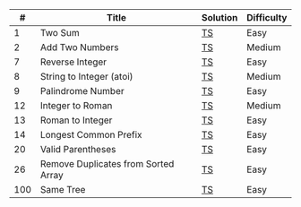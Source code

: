 | #   | Title                                | Solution                                                                                     | Difficulty |
| --- | ------------------------------------ | -------------------------------------------------------------------------------------------- | ---------- |
| 1   | Two Sum                              | [TS](./src/easy/two-sum/two-sum.ts)                                                          | Easy       |
| 2   | Add Two Numbers                      | [TS](./src/medium/add-two-numbers/add-two-numbers.ts)                                        | Medium     |
| 7   | Reverse Integer                      | [TS](./src/easy/reverse-integer/reverse-integer.ts)                                          | Easy       |
| 8   | String to Integer (atoi)             | [TS](./src/medium/string-to-integer/string-to-integer.ts)                                    | Medium     |
| 9   | Palindrome Number                    | [TS](./src/easy/palindrome-number/palindrome-number.ts)                                      | Easy       |
| 12  | Integer to Roman                     | [TS](./src/medium/integer-to-roman/integer-to-roman.ts)                                      | Medium     |
| 13  | Roman to Integer                     | [TS](./src/easy/roman-to-integer/roman-to-integer.ts)                                        | Easy       |
| 14  | Longest Common Prefix                | [TS](./src/easy/longest-common-prefix/longest-common-prefix.ts)                              | Easy       |
| 20  | Valid Parentheses                    | [TS](./src/easy/valid-parentheses/valid-parentheses.ts)                                      | Easy       |
| 26  | Remove Duplicates from Sorted Array  | [TS](./src/easy/remove-duplicates-from-sorted-array/remove-duplicates-from-sorted-array.ts)  | Easy       |
| 100 | Same Tree                            | [TS](./src/easy/same-tree/same-tree.ts)                                                      | Easy       |
